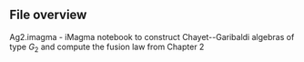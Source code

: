 ## File overview

Ag2.imagma - iMagma notebook to construct Chayet--Garibaldi algebras of type $G_2$ and compute the fusion law from Chapter 2
